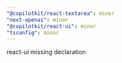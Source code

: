 ```yaml
---
"@copilotkit/react-textarea": minor
"next-openai": minor
"@copilotkit/react-ui": minor
"tsconfig": minor
---
```


react-ui missing declaration
